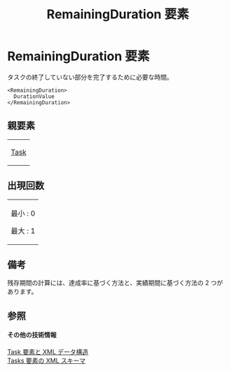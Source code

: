 ﻿---
title: RemainingDuration 要素
TOCTitle: RemainingDuration 要素
ms:assetid: 9f1fb79f-bc69-4545-997f-fc658090e71e
ms:mtpsurl: https://msdn.microsoft.com/ja-jp/library/Bb968613(v=office.12)
ms:contentKeyID: 16743393
ms.date: 06/30/2008
mtps_version: v=office.12
ms.translationtype: HT
---

# RemainingDuration 要素

タスクの終了していない部分を完了するために必要な時間。

    <RemainingDuration>
      DurationValue
    </RemainingDuration>

## 親要素

<table>
<colgroup>
<col style="width: 100%" />
</colgroup>
<tbody>
<tr class="odd">
<td><p><a href="task-element.md">Task</a></p></td>
</tr>
</tbody>
</table>


## 出現回数


<table>
<colgroup>
<col style="width: 100%" />
</colgroup>
<tbody>
<tr class="odd">
<td><p>最小 : 0</p>
<p>最大 : 1</p></td>
</tr>
</tbody>
</table>


## 備考

残存期間の計算には、達成率に基づく方法と、実績期間に基づく方法の 2 つがあります。

## 参照

#### その他の技術情報

[Task 要素と XML データ構造](task-elements-and-xml-structure.md)  
[Tasks 要素の XML スキーマ](xml-schema-for-the-tasks-element.md)

